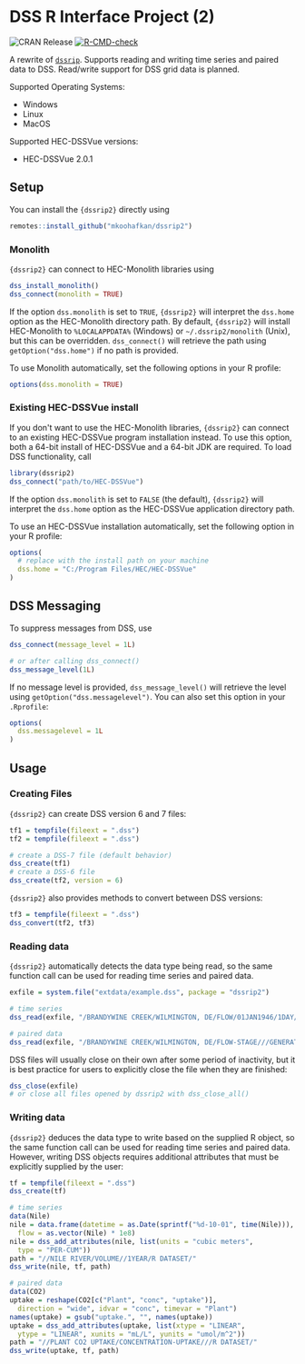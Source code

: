 # DSS R Interface Project (2)

  <!-- badges: start -->
  ![CRAN Release](https://www.r-pkg.org/badges/version-last-release/dssrip2)
  [![R-CMD-check](https://github.com/mkoohafkan/dssrip2/actions/workflows/R-CMD-check.yaml/badge.svg)](https://github.com/mkoohafkan/dssrip2/actions/workflows/R-CMD-check.yaml)
  <!-- badges: end -->

A rewrite of [`dssrip`](https://github.com/eheisman/dssrip). Supports
reading and writing time series and paired data to DSS.
Read/write support for DSS grid data is planned.

Supported Operating Systems:
- Windows
- Linux
- MacOS

Supported HEC-DSSVue versions:
- HEC-DSSVue 2.0.1


## Setup

You can install the `{dssrip2}` directly using

```r
remotes::install_github("mkoohafkan/dssrip2")
```

### Monolith

`{dssrip2}` can connect to HEC-Monolith libraries using

```r
dss_install_monolith()
dss_connect(monolith = TRUE)
```

If the option `dss.monolith` is set to `TRUE`,
`{dssrip2}` will interpret the
`dss.home` option as the HEC-Monolith directory path.
By default, `{dssrip2}` will install HEC-Monolith to
`%LOCALAPPDATA%` (Windows) or `~/.dssrip2/monolith` (Unix),
but this can be overridden.
`dss_connect()` will retrieve the path using `getOption("dss.home")` 
if no path is provided. 

To use Monolith automatically, set the following
options in your R profile:

```r
options(dss.monolith = TRUE)
```


### Existing HEC-DSSVue install

If you don't want to use the HEC-Monolith libraries, `{dssrip2}` can
connect to an existing HEC-DSSVue program installation instead.
To use this option, both a 64-bit install of HEC-DSSVue and a 64-bit
JDK are required. To load DSS functionality, call

```r
library(dssrip2)
dss_connect("path/to/HEC-DSSVue")
```

If the option `dss.monolith` is set to `FALSE` (the default),
`{dssrip2}` will interpret the `dss.home` option as the 
HEC-DSSVue application directory path.

To use an HEC-DSSVue installation automatically,
set the following option in your R profile:

```r
options(
  # replace with the install path on your machine
  dss.home = "C:/Program Files/HEC/HEC-DSSVue"
)
```

## DSS Messaging

To suppress messages from DSS, use

```r
dss_connect(message_level = 1L)

# or after calling dss_connect()
dss_message_level(1L)
```

If no message level is provided, `dss_message_level()` will retrieve
the level using `getOption("dss.messagelevel")`. You can also set
this option in your `.Rprofile`:

```r
options(
  dss.messagelevel = 1L
)
```


## Usage

### Creating Files

`{dssrip2}` can create DSS version 6 and 7 files:

```r
tf1 = tempfile(fileext = ".dss")
tf2 = tempfile(fileext = ".dss")

# create a DSS-7 file (default behavior)
dss_create(tf1)
# create a DSS-6 file
dss_create(tf2, version = 6)
```

`{dssrip2}` also provides methods to convert between DSS versions:

```r
tf3 = tempfile(fileext = ".dss")
dss_convert(tf2, tf3)
```


### Reading data

`{dssrip2}` automatically detects the data type being read, so the same
function call can be used for reading time series and paired data.

```r
exfile = system.file("extdata/example.dss", package = "dssrip2")

# time series
dss_read(exfile, "/BRANDYWINE CREEK/WILMINGTON, DE/FLOW/01JAN1946/1DAY/USGS/")

# paired data
dss_read(exfile, "/BRANDYWINE CREEK/WILMINGTON, DE/FLOW-STAGE///GENERATED DATA PAIRS/")
```

DSS files will usually close on their own after some period of
inactivity, but it is best practice for users to explicitly close the
file when they are finished:

```r
dss_close(exfile)
# or close all files opened by dssrip2 with dss_close_all()
```

### Writing data

`{dssrip2}` deduces the data type to write based on the supplied
R object, so the same function call can be used for reading time
series and paired data. However, writing DSS objects requires
additional attributes that must be explicitly supplied by the user:

```r
tf = tempfile(fileext = ".dss")
dss_create(tf)

# time series
data(Nile)
nile = data.frame(datetime = as.Date(sprintf("%d-10-01", time(Nile))),
  flow = as.vector(Nile) * 1e8)
nile = dss_add_attributes(nile, list(units = "cubic meters",
  type = "PER-CUM"))
path = "//NILE RIVER/VOLUME//1YEAR/R DATASET/"
dss_write(nile, tf, path)

# paired data
data(CO2)
uptake = reshape(CO2[c("Plant", "conc", "uptake")],
  direction = "wide", idvar = "conc", timevar = "Plant")
names(uptake) = gsub("uptake.", "", names(uptake))
uptake = dss_add_attributes(uptake, list(xtype = "LINEAR",
  ytype = "LINEAR", xunits = "mL/L", yunits = "umol/m^2"))
path = "//PLANT CO2 UPTAKE/CONCENTRATION-UPTAKE///R DATASET/"
dss_write(uptake, tf, path)
```
